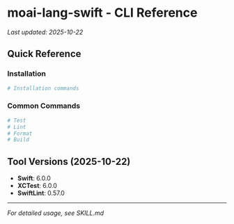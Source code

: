 # moai-lang-swift - CLI Reference

_Last updated: 2025-10-22_

## Quick Reference

### Installation

```bash
# Installation commands
```

### Common Commands

```bash
# Test
# Lint
# Format
# Build
```

## Tool Versions (2025-10-22)

- **Swift**: 6.0.0
- **XCTest**: 6.0.0
- **SwiftLint**: 0.57.0

---

_For detailed usage, see SKILL.md_
